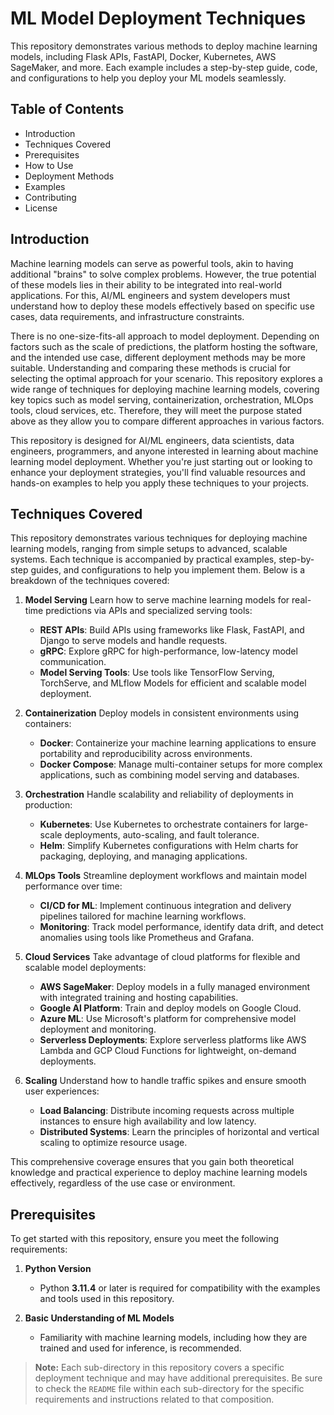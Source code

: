 # ML Model Deployment Techniques
This repository demonstrates various methods to deploy machine learning models, including Flask APIs, FastAPI, Docker, Kubernetes, AWS SageMaker, and more. Each example includes a step-by-step guide, code, and configurations to help you deploy your ML models seamlessly.

## Table of Contents
- Introduction
- Techniques Covered
- Prerequisites
- How to Use
- Deployment Methods
- Examples
- Contributing
- License
  
## Introduction
Machine learning models can serve as powerful tools, akin to having additional "brains" to solve complex problems. However, the true potential of these models lies in their ability to be integrated into real-world applications. For this, AI/ML engineers and system developers must understand how to deploy these models effectively based on specific use cases, data requirements, and infrastructure constraints.

There is no one-size-fits-all approach to model deployment. Depending on factors such as the scale of predictions, the platform hosting the software, and the intended use case, different deployment methods may be more suitable. Understanding and comparing these methods is crucial for selecting the optimal approach for your scenario. This repository explores a wide range of techniques for deploying machine learning models, covering key topics such as model serving, containerization, orchestration, MLOps tools, cloud services, etc. Therefore, they will meet the purpose stated above as they allow you to compare different approaches in various factors.

This repository is designed for AI/ML engineers, data scientists, data engineers, programmers, and anyone interested in learning about machine learning model deployment. Whether you're just starting out or looking to enhance your deployment strategies, you'll find valuable resources and hands-on examples to help you apply these techniques to your projects.

## Techniques Covered
This repository demonstrates various techniques for deploying machine learning models, ranging from simple setups to advanced, scalable systems. Each technique is accompanied by practical examples, step-by-step guides, and configurations to help you implement them. Below is a breakdown of the techniques covered:

1. **Model Serving**
   Learn how to serve machine learning models for real-time predictions via APIs and specialized serving tools:  
   - **REST APIs**: Build APIs using frameworks like Flask, FastAPI, and Django to serve models and handle requests.  
   - **gRPC**: Explore gRPC for high-performance, low-latency model communication.  
   - **Model Serving Tools**: Use tools like TensorFlow Serving, TorchServe, and MLflow Models for efficient and scalable model deployment.
     
2. **Containerization**
   Deploy models in consistent environments using containers:  
   - **Docker**: Containerize your machine learning applications to ensure portability and reproducibility across environments.  
   - **Docker Compose**: Manage multi-container setups for more complex applications, such as combining model serving and databases.
     
3. **Orchestration**
   Handle scalability and reliability of deployments in production:  
   - **Kubernetes**: Use Kubernetes to orchestrate containers for large-scale deployments, auto-scaling, and fault tolerance.  
   - **Helm**: Simplify Kubernetes configurations with Helm charts for packaging, deploying, and managing applications.
     
4. **MLOps Tools**
   Streamline deployment workflows and maintain model performance over time:  
   - **CI/CD for ML**: Implement continuous integration and delivery pipelines tailored for machine learning workflows.  
   - **Monitoring**: Track model performance, identify data drift, and detect anomalies using tools like Prometheus and Grafana.
     
5. **Cloud Services**
   Take advantage of cloud platforms for flexible and scalable model deployments:  
   - **AWS SageMaker**: Deploy models in a fully managed environment with integrated training and hosting capabilities.  
   - **Google AI Platform**: Train and deploy models on Google Cloud.  
   - **Azure ML**: Use Microsoft's platform for comprehensive model deployment and monitoring.  
   - **Serverless Deployments**: Explore serverless platforms like AWS Lambda and GCP Cloud Functions for lightweight, on-demand deployments.
     
6. **Scaling**
   Understand how to handle traffic spikes and ensure smooth user experiences:  
   - **Load Balancing**: Distribute incoming requests across multiple instances to ensure high availability and low latency.  
   - **Distributed Systems**: Learn the principles of horizontal and vertical scaling to optimize resource usage.
     
This comprehensive coverage ensures that you gain both theoretical knowledge and practical experience to deploy machine learning models effectively, regardless of the use case or environment.

## Prerequisites

To get started with this repository, ensure you meet the following requirements:

1. **Python Version**  
   - Python **3.11.4** or later is required for compatibility with the examples and tools used in this repository.

2. **Basic Understanding of ML Models**  
   - Familiarity with machine learning models, including how they are trained and used for inference, is recommended.

> **Note:** Each sub-directory in this repository covers a specific deployment technique and may have additional prerequisites. Be sure to check the `README` file within each sub-directory for the specific requirements and instructions related to that composition.
